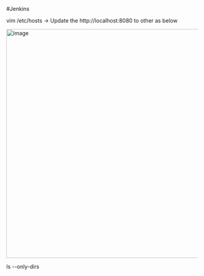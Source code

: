 #Jenkins

vim /etc/hosts -> Update the http://localhost:8080 to other as below

<img width="601" alt="image" src="https://github.com/lellaaditya/Jenkins/assets/139613275/c6113ff4-1b25-431c-8727-914cb7e35daf">

ls --only-dirs
